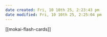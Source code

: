 ```yaml
---
date created: Fri, 10 10th 25, 2:23:43 pm
date modified: Fri, 10 10th 25, 2:25:04 pm
---
```

[[mokai-flash-cards]]
